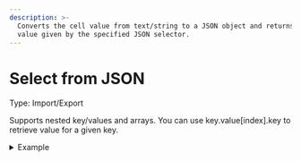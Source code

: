 ```yaml
---
description: >-
  Converts the cell value from text/string to a JSON object and returns the
  value given by the specified JSON selector.
---
```


# Select from JSON

Type: Import/Export

Supports nested key/values and arrays. You can use key.value\[index].key to retrieve value for a given key.

<details>

<summary>Example</summary>

* Cell value: {"parts":\[{"name":"coil","quantity":2},{"name":"fan","quantity":3}]}
* Rule values:
  * Select value: parts\[1].name
* Result: fan

</details>
